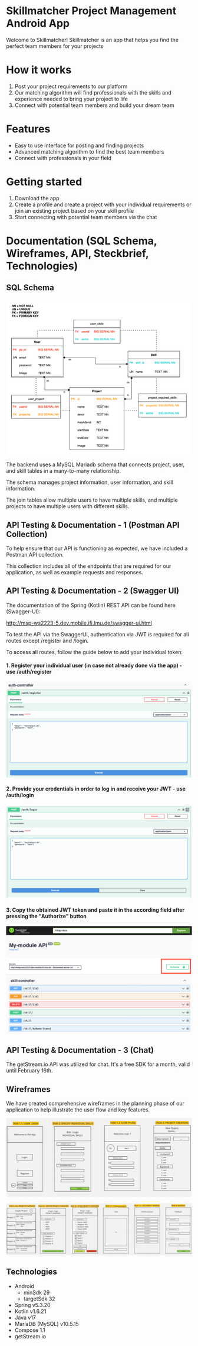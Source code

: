 # Skillmatcher Project Management Android App

Welcome to Skillmatcher! Skillmatcher is an app that helps you find the perfect team members for your projects

# How it works
1. Post your project requirements to our platform
2. Our matching algorithm will find professionals with the skills and experience needed to bring your project to life
3. Connect with potential team members and build your dream team

# Features
* Easy to use interface for posting and finding projects
* Advanced matching algorithm to find the best team members
* Connect with professionals in your field

# Getting started
1. Download the app
2. Create a profile and create a project with your individual requirements or join an existing project based on your skill profile
3. Start connecting with potential team members via the chat 


# Documentation (SQL Schema, Wireframes, API, Steckbrief, Technologies)

## SQL Schema 
![SQL Schema](/docs/skillmatcher-datascheme.png)

The backend uses a MySQL Mariadb schema that connects project, user, and skill tables in a many-to-many relationship.

The schema manages project information, user information, and skill information. 

The join tables allow multiple users to have multiple skills, and multiple projects to have multiple users with different skills.

## API Testing & Documentation - 1 (Postman API Collection)
To help ensure that our API is functioning as expected, we have included a Postman API collection. 

This collection includes all of the endpoints that are required for our application, as well as example requests and responses. 

## API Testing & Documentation - 2 (Swagger UI)

The documentation of the Spring (Kotlin) REST API can be found here (Swagger-UI):

http://msp-ws2223-5.dev.mobile.ifi.lmu.de/swagger-ui.html

To test the API via the SwaggerUI, authentication via JWT is required for all routes except /register and /login.

To access all routes, follow the guide below to add your individual token:

#### 1. Register your individual user (in case not already done via the app) - use /auth/register
![Swagger Tutorial 1](/docs/swagger-docs/swagger2.png)

#### 2. Provide your credentials in order to log in and receive your JWT - use /auth/login
![Swagger Tutorial 2](/docs/swagger-docs/swagger1.png)

#### 3. Copy the obtained JWT token and paste it in the according field after pressing the "Authorize" button
![Swagger Tutorial 3](/docs/swagger-docs/swagger3.png)


## API Testing & Documentation - 3 (Chat)

The getStream.io API was utilized for chat. It's a free SDK for a month, valid until February 16th.

## Wireframes
We have created comprehensive wireframes in the planning phase of our application to help illustrate the user flow and key features.

![Wireframes 1](/docs/wireframes1.png)

![Wireframes 2](/docs/wireframes2.png)

## Technologies 
-	Android
    -   minSdk 29
    -   targetSdk 32 
-	Spring v5.3.20
-	Kotlin v1.6.21
-   Java v17 
-   MariaDB (MySQL) v10.5.15
- Compose 1.1
- getStream.io

